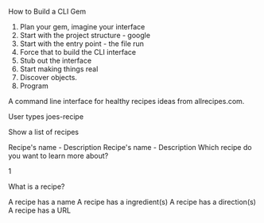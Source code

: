 How to Build a CLI Gem

1. Plan your gem, imagine your interface
2. Start with the project structure - google
3. Start with the entry point - the file run
4. Force that to build the CLI interface
5. Stub out the interface
6. Start making things real
7. Discover objects.
8. Program

A command line interface for healthy recipes ideas from allrecipes.com.

User types joes-recipe

Show a list of recipes

Recipe's name - Description
Recipe's name - Description
Which recipe do you want to learn more about?

1

What is a recipe?

A recipe has a name
A recipe has a ingredient(s)
A recipe has a direction(s)
A recipe has a URL
